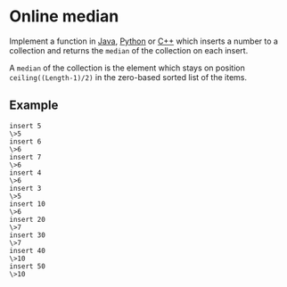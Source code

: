 # Online median

Implement a function in [Java](Median.java), [Python](median.py)
or [C++](median.cpp) which inserts a number to a collection and
returns the `median` of the collection on each insert.

A `median` of the collection is the element which stays on position
`ceiling((Length-1)/2)` in the zero-based sorted list of the items.

## Example

```
insert 5
\>5
insert 6
\>6
insert 7
\>6
insert 4
\>6
insert 3
\>5
insert 10
\>6
insert 20
\>7
insert 30
\>7
insert 40
\>10
insert 50
\>10
```
